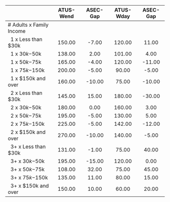 
|                      |    ATUS-Wend |     ASEC-Gap |    ATUS-Wday |     ASEC-Gap |
| -------------------- | :----------: | :----------: | :----------: | :----------: |
| # Adults x Family Income |              |              |              |              |
| &nbsp;&nbsp;1 x Less than $30k |       150.00 |        -7.00 |       120.00 |        11.00 |
| &nbsp;&nbsp;1 x $30k-$50k |       138.00 |         2.00 |       101.00 |         4.00 |
| &nbsp;&nbsp;1 x $50k-$75k |       165.00 |        -4.00 |       120.00 |       -11.00 |
| &nbsp;&nbsp;1 x $75k-$150k |       200.00 |        -5.00 |        90.00 |        -5.00 |
| &nbsp;&nbsp;1 x $150k and over |       160.00 |       -10.00 |        75.00 |       -10.00 |
| &nbsp;&nbsp;2 x Less than $30k |       145.00 |        15.00 |       180.00 |       -30.00 |
| &nbsp;&nbsp;2 x $30k-$50k |       180.00 |         0.00 |       160.00 |         3.00 |
| &nbsp;&nbsp;2 x $50k-$75k |       195.00 |        -5.00 |       130.00 |         5.00 |
| &nbsp;&nbsp;2 x $75k-$150k |       225.00 |        -5.00 |       142.00 |       -12.00 |
| &nbsp;&nbsp;2 x $150k and over |       270.00 |       -10.00 |       140.00 |        -5.00 |
| &nbsp;&nbsp;3+ x Less than $30k |       131.00 |        -1.00 |        75.00 |        40.00 |
| &nbsp;&nbsp;3+ x $30k-$50k |       195.00 |       -15.00 |       120.00 |         0.00 |
| &nbsp;&nbsp;3+ x $50k-$75k |       108.00 |        32.00 |        75.00 |        45.00 |
| &nbsp;&nbsp;3+ x $75k-$150k |       135.00 |        11.00 |        80.00 |        15.00 |
| &nbsp;&nbsp;3+ x $150k and over |       150.00 |        10.00 |        60.00 |        20.00 |

